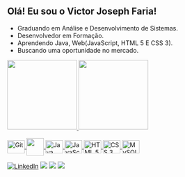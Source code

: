 
## Olá! Eu sou o Victor Joseph Faria!
 - Graduando em Análise e Desenvolvimento de Sistemas.
 - Desenvolvedor em Formação.
 - Aprendendo Java, Web(JavaScript, HTML 5 E CSS 3).
 - Buscando uma oportunidade no mercado.
   

<div>
  <a href="[https://](https://github.com/VictorJosephF)">
  <img height="160em" src="https://github-readme-stats.vercel.app/api?username=VictorJosephF&show_icons=true&theme=synthwave&include_all_commits=false&count_private=true&rank_icon=github"/>
  <img height="160em" src="https://github-readme-stats.vercel.app/api/top-langs/?username=VictorJosephF&layout=compact&langs_count=10&theme=synthwave"/>                                                                                             
</div>

<div style= "display: inline_block"><br/>
<img align="center" alt="Git" rel="stylesheet" src="https://cdn.jsdelivr.net/gh/devicons/devicon/icons/git/git-original.svg" width="40" height="30">
<img align="center" src="https://cdn.jsdelivr.net/gh/devicons/devicon/icons/python/python-original.svg" width="40" height="40">
<img align="center" alt="Java" rel="stylesheet" src="https://cdn.jsdelivr.net/gh/devicons/devicon/icons/java/java-original.svg" width="40" height="30">
<img align="center" alt="JavaScript" rel="stylesheet" src="https://cdn.jsdelivr.net/gh/devicons/devicon/icons/javascript/javascript-original.svg" width="40" height="30">
<img align="center" alt="HTML 5" rel="stylesheet" src="https://cdn.jsdelivr.net/gh/devicons/devicon/icons/html5/html5-plain-wordmark.svg" width="40" height="30">
<img align="center" alt="CSS 3" rel="stylesheet" src="https://cdn.jsdelivr.net/gh/devicons/devicon/icons/css3/css3-plain-wordmark.svg" width="40" height="30">
<img align="center" alt="MySQL" rel="stylesheet" src="https://cdn.jsdelivr.net/gh/devicons/devicon/icons/mysql/mysql-original-wordmark.svg" width="40" height="30">

</div>



          
[![LinkedIn](https://img.shields.io/badge/LinkedIn-0077B5?style=for-the-badge&logo=linkedin&logoColor=white)](https://www.linkedin.com/in/victor-faria-47657520b/) 
<a href="https://www.instagram.com/nvk.exe/" target="_blank"><img src="https://img.shields.io/badge/-Instagram-%23E4405F?style=for-the-badge&logo=instagram&logoColor=white" target="_blank"></a>
<a href = "mailto:victorfariaj@gmail.com"><img src="https://img.shields.io/badge/-Gmail-%23333?style=for-the-badge&logo=gmail&logoColor=white" target="_blank"></a>
<a href="https://discord.gg/PrYAn92VYH" target="_blank"><img src="https://img.shields.io/badge/Discord-7289DA?style=for-the-badge&logo=discord&logoColor=white" target="_blank"></a>
